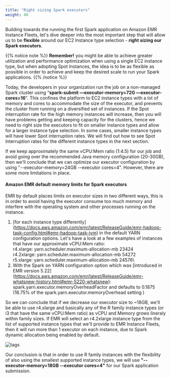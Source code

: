 ```yaml
---
title: "Right sizing Spark executors"
weight: 40
---
```


Building towards the running the first Spark application on Amazon EMR Instance Fleets, let's dive deeper into the most important step that will allow us to be **flexible** around our EC2 Instance type selection - **right sizing our Spark executors**.

{{% notice note %}}
**Remember!** you might be able to achieve greater utilization and performance optimization when using a single EC2 instance type, but when adopting Spot Instances, the idea is to be as flexible as possible in order to achieve and keep the desired scale to run your Spark applications.
{{% /notice %}}

Today, the developers in your organization run the job on a non-managed Spark cluster using “**spark-submit —executor-memory=72G —executor-cores=16**". This confines the platform to EC2 instance types with a lot of memory and cores to accommodate the size of the executor, and prevents the cluster from running on a diversified set of instances. If the Spot interruption rate for the high memory instances will increase, then you will have problems getting and keeping capacity for the clusters, hence we need to right size the executors to fit on smaller instance types and allow for a larger instance type selection. In some cases, smaller instance types will have lower Spot interruption rates. We will find out how to see Spot Interruption rates for the different instance types in the next section.

If we keep approximately the same vCPU:Mem ratio (1:4.5) for our job and avoid going over the recommended Java memory configuration (20-30GB), then we'll conclude that we can optimize our executor configuration by using "--executor-memory=24GB --executor cores=4". However, there are some more limitations in place.

#### Amazon EMR default memory limits for Spark executors

EMR by default places limits on executor sizes in two different ways, this is in order to avoid having the executor consume too much memory and interfere with the operating system and other processes running on the instance. 

1. [for each instance type differently] (https://docs.aws.amazon.com/emr/latest/ReleaseGuide/emr-hadoop-task-config.html#emr-hadoop-task-jvm) in the default YARN configuration options. 
Let's have a look at a few examples of instances that have our approximate vCPU:Mem ratio:\
r4.xlarge: yarn.scheduler.maximum-allocation-mb	23424\
r4.2xlarge: yarn.scheduler.maximum-allocation-mb 54272\
r5.xlarge: yarn.scheduler.maximum-allocation-mb	24576\
2. With the Spark on YARN configuration option which was [introduced in EMR version 5.22] (https://docs.aws.amazon.com/emr/latest/ReleaseGuide/emr-whatsnew-history.html#emr-5220-whatsnew): spark.yarn.executor.memoryOverheadFactor and defaults to 0.1875 (18.75% of the spark.yarn.executor.memoryOverhead setting )


So we can conclude that if we decrease our executor size to ~18GB, we'll be able to use r4.xlarge and basically any of the R family instance types  (or i3 that have the same vCPU:Mem ratio) as vCPU and Memory grows lineraly within family sizes. If EMR will select an r4.2xlarge instance type from the list of supported instance types that we'll provide to EMR Instance Fleets, then it will run more than 1 executor on each instance, due to Spark dynamic allocation being enabled by default.

![tags](/images/running-emr-spark-apps-on-spot/sparkmemory.png)

Our conclusion is that in order to use R family instances with the flexibility of also using the smallest supported instance types, we will use **"--executor-memory=18GB --executor cores=4"** for our Spark application submission.

